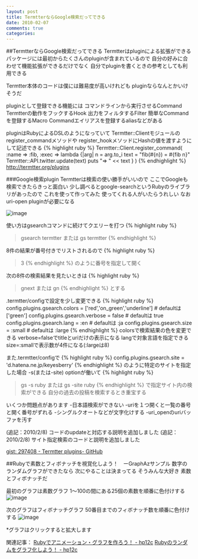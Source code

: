 ```yaml
---
layout: post
title: TermtterならGoogle検索だってできる
date: 2010-02-07
comments: true
categories:
---
```


##TermtterならGoogle検索だってできる
Termtterはpluginによる拡張ができる
パッケージには最初からたくさんのpluginが含まれているので
自分の好みに合わせて機能拡張ができるだけでなく
自分でpluginを書くときの参考としても利用できる

Termtter本体のコードは僕には難易度が高いけれども
pluginならなんとかいけそうだ

pluginとして登録できる機能には
コマンドラインから実行させるCommand
Termtterの動作をフックするHook
出力をフィルタするFilter
簡単なCommandを登録するMacro
Commandエイリアスを登録するaliasなどがある

pluginはRubyによるDSLのようになっていて
Termtter::Clientモジュールのregister_commandメソッドや
register_hookメソッドにHashの値を渡すようにして記述できる
{% highlight ruby %}
Termtter::Client.register_command(
  :name => :fib,
  :exec => lambda {|arg|
    n = arg.to_i
    text = "fib(#{n}) = #{fib n}"
    Termtter::API.twitter.update(text)
    puts "=> " << text
  }
)
{% endhighlight %}
http://termtter.org/plugins

###Google検索plugin
Termtterは検索の使い勝手がいいので
ここでGoogleも検索できたらきっと面白い
少し調べるとgoogle-searchというRubyのライブラリがあったので
これを使って作ってみた
使ってくれる人がいたらうれしい
なおuri-open pluginが必要になる

![image](http://img.f.hatena.ne.jp/images/fotolife/k/keyesberry/20100207/20100207230009.png)


使い方はgsearchコマンドに続けてクエリーを打つ
{% highlight ruby %}
> gsearch termtter または gs termtter
{% endhighlight %}

8件の結果が番号付きでリストされるので
{% highlight ruby %}
> 3
{% endhighlight %}
のように番号を指定して開く

次の8件の検索結果を見たいときは
{% highlight ruby %}
> gnext または gn
{% endhighlight %}
とする

.termtter/configで設定を少し変更できる
{% highlight ruby %}
 config.plugins.gsearch.colors = ['red','on_green','underline']  # defaultは ['green']
 config.plugins.gsearch.verbose = false                  # defaultは true
 config.plugins.gsearch.lang = :en                       # defaultは :ja
 config.plugins.gsearch.size = :small                    # defaultは :large
{% endhighlight %}
colorsで検索結果の色を変更できる
verbose=falseでtitleとuriだけの表示になる
langで対象言語を指定できる
size=:smallで表示数が4件になる(:largeは8)

また.termtter/configで
{% highlight ruby %}
 config.plugins.gsearch.site = 'd.hatena.ne.jp/keyesberry'
{% endhighlight %}
のように特定のサイトを指定した場合 -s(または-site) optionが働いて
{% highlight ruby %}
> gs -s ruby または gs -site ruby
{% endhighlight %}
で指定サイト内の検索ができる
自分の過去の投稿を検索するとき重宝する

いくつか問題点があります
-日本語検索ができない
-uriを１つ開くと一覧の番号と開く番号がずれる
-シングルクオートなどが文字化けする
-uri_openのuriバッファを汚す

(追記：2010/2/8) コードのupdateと対応する説明を追加しました
(追記：2010/2/8) サイト指定検索のコードと説明を追加しました

[gist: 297408 - Termtter plugins- GitHub](http://gist.github.com/297408)

##Rubyで素数とフィボナッチを視覚化しよう！　ーGraphAzサンプル
数字のランダムグラフができたなら
次にやることは決まってる
そうみんな大好き
素数とフィボナッチだ

最初のグラフは素数グラフ
1～100の間にある25個の素数を順番に色付けする
![image](http://img.f.hatena.ne.jp/images/fotolife/k/keyesberry/20100207/20100207132156.gif)


次のグラフはフィボナッチグラフ
50番目までのフィボナッチ数を順番に色付けする
![image](http://img.f.hatena.ne.jp/images/fotolife/k/keyesberry/20100207/20100207144522.gif)


 *グラフはクリックすると拡大します

関連記事：
[Rubyでアニメーション・グラフを作ろう！ - hp12c](http://d.hatena.ne.jp/keyesberry/20100203/p1)
[Rubyのランダムをグラフ化しよう！ - hp12c](http://d.hatena.ne.jp/keyesberry/20100206/p1)

<script src="http://gist.github.com/296691.js"></script>